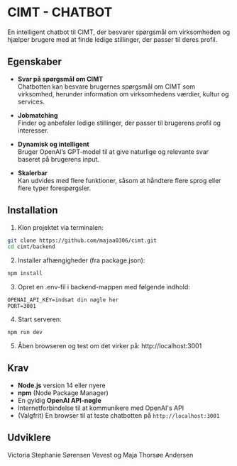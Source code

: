 
# CIMT - CHATBOT

En intelligent chatbot til CIMT, der besvarer spørgsmål om virksomheden og hjælper brugere med at finde ledige stillinger, der passer til deres profil.


## Egenskaber

- **Svar på spørgsmål om CIMT**  
  Chatbotten kan besvare brugernes spørgsmål om CIMT som virksomhed, herunder information om virksomhedens værdier, kultur og services.

- **Jobmatching**  
  Finder og anbefaler ledige stillinger, der passer til brugerens profil og interesser.

- **Dynamisk og intelligent**  
  Bruger OpenAI’s GPT-model til at give naturlige og relevante svar baseret på brugerens input.

- **Skalerbar**  
  Kan udvides med flere funktioner, såsom at håndtere flere sprog eller flere typer forespørgsler.



## Installation

1. Klon projektet via terminalen:

```bash
git clone https://github.com/majaa0306/cimt.git
cd cimt/backend
```

2. Installer afhængigheder (fra package.json):

```bash
npm install
```
3. Opret en .env-fil i backend-mappen med følgende indhold:

```env
OPENAI_API_KEY=indsæt din nøgle her
PORT=3001

```

4. Start serveren:
```bash
npm run dev
```

5. Åben browseren og test om det virker på:
http://localhost:3001

    
## Krav

- **Node.js** version 14 eller nyere  
- **npm** (Node Package Manager)  
- En gyldig **OpenAI API-nøgle**  
- Internetforbindelse til at kommunikere med OpenAI's API  
- (Valgfrit) En browser til at teste chatbotten på `http://localhost:3001`  

## Udviklere

Victoria Stephanie Sørensen Vevest og Maja Thorsøe Andersen